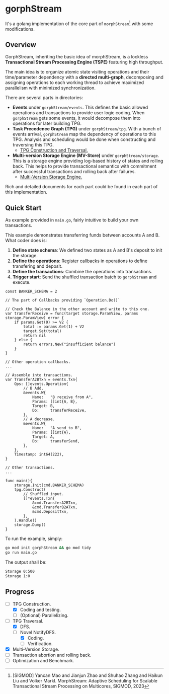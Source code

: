 # gorphStream

It's a golang implementation of the core part of `morphStream`[^1] with some modifications.

[^1]: [SIGMOD] Yancan Mao and Jianjun Zhao and Shuhao Zhang and Haikun Liu and Volker Markl. MorphStream: Adaptive Scheduling for Scalable Transactional Stream Processing on Multicores, SIGMOD, 2023


## Overview

GorphStream, inheriting the basic idea of morphStream, is a lockless **Transactional Stream Processing Engine (TSPE)** featuring high throughput.

The main idea is to organize atomic state visiting operations and their time/parameter dependency with a **directed multi-graph**, decomposing and assigning operations to each working thread to achieve maximized parallelism with minimized synchronization.


There are several parts in directories:
- **Events** under `gorphStream/events`. This defines the basic allowed operations and transactions to provide user logic coding. When `gorphStream` gets some events, it would decompose them into operations for later building TPG.
- **Task Precedence Graph (TPG)** under `gorphStream/tpg`. With a bunch of events arrival, `gorphStream` map the dependency of operations to this TPG. Analysis and scheduling would be done when constructing and traversing this TPG.
  - [TPG Construction and Traversal.](tpg/readme.md)
- **Multi-version Storage Engine (MV-Store)** under `gorphStream/storage`. This is a  storage engine providing log-based history of states and rolling back. This helps to provide transactional semantics with commitment after successful transactions and rolling back after failures.
  - [Multi-Version Storage Engine.](storage/readme.md)

Rich and detailed documents for each part could be found in each part of this implementation.


## Quick Start

As example provided in `main.go`, fairly intuitive to build your own transactions. 

This example demonstrates transferring funds between accounts A and B. What coder does is:
1. **Define state schema**: We defined two states as A and B's deposit to init the storage.
2. **Define the operations**: Register callbacks in operations to define transfering and deposit.
3. **Define the transactions**: Combine the operations into transactions.
4. **Trigger start**: Send the shuffled transaction batch to `gorphStream` and execute.

```golang
const BANKER_SCHEMA = 2

// The part of Callbacks providing `Operation.Do()`

// Check the Balance in the other account and write to this one.
var transferReceive = func(target storage.ParamView, params storage.ParamView) error {
	if params.Get(0) >= V2 {
		total := params.Get(1) + V2
		target.Set(total)
		return nil
	} else {
		return errors.New("insufficient balance")
	}
}

// Other operation callbacks.
...

// Assemble into transactions.
var TransferA2BTxn = events.Txn{
	Ops: []events.Operation{
		// B Add.
		&events.W{
			Name:   "B receive from A",
			Params: []int{A, B},
			Target: B,
			Do:     transferReceive,
		},
		// A decrease.
		&events.W{
			Name:   "A send to B",
			Params: []int{A},
			Target: A,
			Do:     transferSend,
		},
	},
	Timestamp: int64(222),
}

// Other transactions.
...

func main(){
	storage.Init(cmd.BANKER_SCHEMA)
	tpg.Construct(
		// Shuffled input.
		[]*events.Txn{
			&cmd.TransferA2BTxn,
			&cmd.TransferB2ATxn,
			&cmd.DepositTxn,
		},
	).Handle()
	storage.Dump()
}

```

To run the example, simply:

```bash
go mod init gorphStream && go mod tidy
go run main.go
```

The output shall be:

```bash
Storage 0:500
Storage 1:0
```

## Progress

- [ ] TPG Construction.
  - [x] Coding and testing.
  - [ ] (Optional) Parallelizing.
- [ ] TPG Traversal.
  - [x] DFS.
  - [ ] Novel NotifyDFS.
    - [x] Coding.
    - [ ] Verification.
- [x] Multi-Version Storage.
- [ ] Transaction abortion and rolling back.
- [ ] Optimization and Benchmark.
